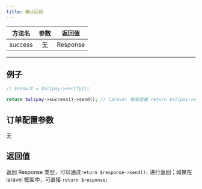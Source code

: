```yaml
---
title: 确认回调
---
```


| 方法名 | 参数 | 返回值 |
| :---: | :---: | :---: |
| success | 无 | Response |

---

## 例子

```php
// $result = $alipay->verify();

return $alipay->success()->send(); // laravel 框架直接 return $alipay->success();
```


## 订单配置参数

无


## 返回值

返回 Response 类型，可以通过`return $response->send();` 进行返回；如果在 laravel 框架中，可直接 `return $response;`
